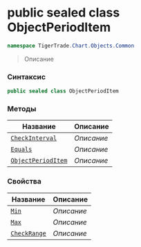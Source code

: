 
# public sealed class ObjectPeriodItem
```csharp
namespace TigerTrade.Chart.Objects.Common
```



> Описание

### Синтаксис
```csharp
public sealed class ObjectPeriodItem
```


### Методы
| Название | Описание |
| --- | --- |
| [`CheckInterval`](./ObjectPeriodItem.cs/Методы/CheckInterval.md) | *Описание* |
| [`Equals`](./ObjectPeriodItem.cs/Методы/Equals.md) | *Описание* |
| [`ObjectPeriodItem`](./ObjectPeriodItem.cs/Методы/ObjectPeriodItem.md) | *Описание* |

### Свойства
| Название | Описание |
| --- | --- |
| [`Min`](./ObjectPeriodItem.cs/Свойства/Min.md) | *Описание* |
| [`Max`](./ObjectPeriodItem.cs/Свойства/Max.md) | *Описание* |
| [`CheckRange`](./ObjectPeriodItem.cs/Свойства/CheckRange.md) | *Описание* |



